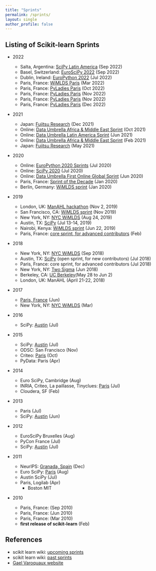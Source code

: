 ```yaml
---
title: "Sprints"
permalink: /sprints/
layout: single
author_profile: false
---
```


## Listing of Scikit-learn Sprints


- 2022
  - Salta, Argentina: [SciPy Latin America](https://pythoncientifico.ar) (Sep 2022)
  - Basel, Switzerland: [EuroSciPy 2022](https://www.euroscipy.org/2022/index.html) (Sep 2022)
  - Dublin, Ireland: [EuroPython 2022](https://ep2022.europython.eu/mentored-sprint) (Jul 2022)
  - Paris, France: [WiMLDS Paris](https://scikit-learn.fondation-inria.fr/wimlds-paris-sprint-and-contribution-workshop/) (Mar 2022)
  - Paris, France: [PyLadies Paris](https://www.meetup.com/pyladiesparis/events/289012536/) (Oct 2022)
  - Paris, France: [PyLadies Paris](https://www.meetup.com/pyladiesparis/events/289471009/) (Nov 2022)
  - Paris, France: [PyLadies Paris](https://www.meetup.com/pyladiesparis/events/289652024/) (Nov 2022)
  - Paris, France: [PyLadies Paris](https://www.meetup.com/pyladiesparis/events/290003585/) (Dec 2022)

- 2021
  - Japan: [Fujitsu Research](https://www.fujitsu.com/global/about/research/article/202111-devsprint2021a.html) (Dec 2021)
  - Online: [Data Umbrella Africa & Middle East Sprint](https://blog.dataumbrella.org/data-umbrella-afme2-2021-scikit-learn-sprint-report) (Oct 2021)
  - Online: [Data Umbrella Latin America Sprint](https://blog.dataumbrella.org/data-umbrella-latam-2021-scikit-learn-sprint-report)  (Jun 2021)
  - Online: [Data Umbrella Africa & Middle East Sprint](https://blog.dataumbrella.org/data-umbrella-afme1-2021-scikit-learn-sprint-report) (Feb 2021)
  - Japan: [Fujitsu Research](https://www.fujitsu.com/global/about/research/article/202104-devsprint.html) (May 2021)

- 2020
  - Online: [EuroPython 2020 Sprints](https://wiki.python.org/moin/EuroPython2020/Sprints) (Jul 2020)
  - Online: [SciPy 2020](https://www.scipy2020.scipy.org/sprints-schedule) (Jul 2020)
  - Online: [Data Umbrella First Online Global Sprint](https://tinyurl.com/sklearn-online) (Jun 2020)
  - Paris, France:  [Sprint of the Decade](https://github.com/scikit-learn/scikit-learn/wiki/Paris-scikit-learn-Sprint-of-the-Decade) (Jan 2020)
  - Berlin, Germany: [WiMLDS sprint](https://github.com/WiMLDS/berlin-2020-scikit-sprint) (Jan 2020)
  
- 2019
  - London, UK:  [ManAHL hackathon](https://www.man.com/hackathon2019) (Nov 2, 2019)
  - San Francisco, CA:  [WiMLDS sprint](http://wimlds.org/opensourcesprints-2/bay-area-scikit-sprint-2019/) (Nov 2019)
  - New York, NY:  [NYC WiMLDS](http://wimlds.org/opensourcesprints-2/nyc-scikit-sprint-2019/) (Aug 24, 2019)
  - Austin, TX: [SciPy](https://www.scipy2019.scipy.org/sprints) (Jul 13-14, 2019)  
  - Nairobi, Kenya:  [WiMLDS sprint](http://wimlds.org/nairobi-scikit-sprint-2019/) (Jun 22, 2019)
  - Paris, France:  [core sprint, for advanced contributors](https://scikit-learn.fondation-inria.fr/en/scikit-learn-sprint-in-paris/) (Feb)
- 2018
  - New York, NY: [NYC WiMLDS](https://reshamas.github.io/highlights-from-the-2018-NYC-WiMLDS-scikit-sprint) (Sep 2018)
  - Austin, TX: [SciPy](http://gael-varoquaux.info/programming/sprint-on-scikit-learn-in-paris-and-austin.html) (open sprint, for new contributors) (Jul 2018)
  - Paris, France:  core sprint, for advanced contributors (Jul 2018)
  - New York, NY:  [Two Sigma](https://twitter.com/amuellerml/status/1007670849774784512) (Jun 2018) 
  - Berkeley, CA: [UC Berkeley](https://github.com/scikit-image/scikit-image/wiki/UC-Berkeley-(BIDS)-sprint,-May-28-Jun-2-2018)(May 28 to Jun 2)
  - London, UK: ManAHL (April 21-22, 2018)
- 2017
  - [Paris, France](http://gael-varoquaux.info/programming/scikit-learn-paris-sprint-2017.html) (Jun)
  - New York, NY: [NYC WiMLDS](https://github.com/WiMLDS/scikit-sprint-nyc-2017/blob/master/README.md) (Mar)
- 2016
  - SciPy:  [Austin](https://scipy2016.scipy.org/ehome/146062/332969/) (Jul)
- 2015
  - SciPy:  [Austin](https://scipy2016.scipy.org/ehome/115969/292867/) (Jul)
  - ODSC:   San Francisco (Nov)
  - Criteo:  [Paris](https://twitter.com/GaelVaroquaux/status/656847270550310912) (Oct)
  - PyData:  Paris (Apr)
- 2014
  - Euro SciPy, Cambridge (Aug)
  - INRIA, Criteo, La paillasse, Tinyclues:  [Paris](http://gael-varoquaux.info/programming/scikit-learn-2014-sprint-a-report.html) (Jul)
  - Cloudera, SF (Feb)
- 2013
  - Paris (Jul)
  - SciPy:  [Austin](https://conference.scipy.org/scipy2013/sprint_detail.php?id=36) (Jun)
- 2012
  - EuroSciPy Bruxelles (Aug)
  - PyCon France (Jul)
  - SciPy:  [Austin](http://conference.scipy.org/scipy2012/sprints/sprint_detail.php?id=15) (Jul)
- 2011
  - NeurIPS:  [Granada, Spain](http://gael-varoquaux.info/programming/scikit-learn-nips-2011-sprint-international-thanks-to-our-sponsors.html) (Dec)
  - Euro SciPy:  [Paris](http://fa.bianp.net/blog/2011/scikit-learn-euroscipy-2011-coding-sprint-day-one/) (Aug)
  - Austin SciPy (Jul)
  - Paris, Logilab (Apr)
    - Boston MIT
- 2010
  - Paris, France: (Sep 2010)
  - Paris, France: (Jun 2010)
  - Paris, France: (Mar 2010)
  - **first release of scikit-learn** (Feb)

## References
- scikit learn wiki: [upcoming sprints](https://github.com/scikit-learn/scikit-learn/wiki/Upcoming-events)
- scikit learn wiki: [past sprints](https://github.com/scikit-learn/scikit-learn/wiki/Past-sprints)
- [Gael Varoquaux website](http://gael-varoquaux.info/tag/sprint.html)
